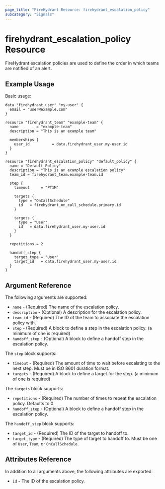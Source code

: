 ```yaml
---
page_title: "FireHydrant Resource: firehydrant_escalation_policy"
subcategory: "Signals"
---
```


# firehydrant_escalation_policy Resource

FireHydrant escalation policies are used to define the order in which teams are notified of an alert.

## Example Usage

Basic usage:
```hcl
data "firehydrant_user" "my-user" {
  email = "user@example.com"
}

resource "firehydrant_team" "example-team" {
  name        = "example-team"
  description = "This is an example team"

  memberships {
    user_id          = data.firehydrant_user.my-user.id
  }
}

resource "firehydrant_escalation_policy" "default_policy" {
  name = "Default Policy"
  description = "This is an example escalation policy"
  team_id = firehydrant_team.example-team.id

  step {
    timeout     = "PT1M"

    targets {
      type = "OnCallSchedule"
      id   = firehydrant_on_call_schedule.primary.id
    }

    targets {
      type = "User"
      id   = data.firehydrant_user.my-user.id
    }
  }

  repetitions = 2

  handoff_step {
    target_type = "User"
    target_id   = data.firehydrant_user.my-user.id
  }
}
```

## Argument Reference

The following arguments are supported:

* `name` - (Required) The name of the escalation policy.
* `description` - (Optional) A description for the escalation policy.
* `team_id` - (Required) The ID of the team to associate the escalation policy with.
* `step` - (Required) A block to define a step in the escalation policy. (a minimum of one is required)
* `handoff_step` - (Optional) A block to define a handoff step in the escalation policy.

The `step` block supports:

* `timeout` - (Required) The amount of time to wait before escalating to the next step. Must be in ISO 8601 duration format.
* `targets` - (Required) A block to define a target for the step. (a minimum of one is required)

The `targets` block supports:

* `repetitions` - (Required) The number of times to repeat the escalation policy. Defaults to 0.
* `handoff_step` - (Optional) A block to define a handoff step in the escalation policy.

The `handoff_step` block supports:

* `target_id` - (Required) The ID of the target to handoff to.
* `target_type` - (Required) The type of target to handoff to. Must be one of `User`, `Team`, or `OnCallSchedule`.

## Attributes Reference

In addition to all arguments above, the following attributes are exported:

* `id` - The ID of the escalation policy.
